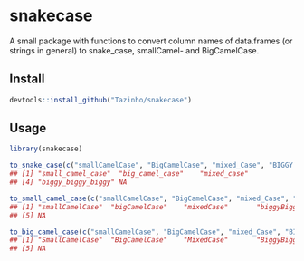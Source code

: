 snakecase
================

A small package with functions to convert column names of data.frames (or strings in general) to snake\_case, smallCamel- and BigCamelCase.

Install
-------

``` r
devtools::install_github("Tazinho/snakecase")
```

Usage
-----

``` r
library(snakecase)

to_snake_case(c("smallCamelCase", "BigCamelCase", "mixed_Case", "BIGGY BIGGY BIGGY", NA))
## [1] "small_camel_case"  "big_camel_case"    "mixed_case"       
## [4] "biggy_biggy_biggy" NA

to_small_camel_case(c("smallCamelCase", "BigCamelCase", "mixed_Case", "BIGGY BIGGY BIGGY", NA))
## [1] "smallCamelCase"  "bigCamelCase"    "mixedCase"       "biggyBiggyBiggy"
## [5] NA

to_big_camel_case(c("smallCamelCase", "BigCamelCase", "mixed_Case", "BIGGY BIGGY BIGGY", NA))
## [1] "SmallCamelCase"  "BigCamelCase"    "MixedCase"       "BiggyBiggyBiggy"
## [5] NA
```
